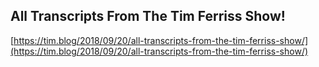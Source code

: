 ## All Transcripts From The Tim Ferriss Show!
  
  [https://tim.blog/2018/09/20/all-transcripts-from-the-tim-ferriss-show/](https://tim.blog/2018/09/20/all-transcripts-from-the-tim-ferriss-show/)